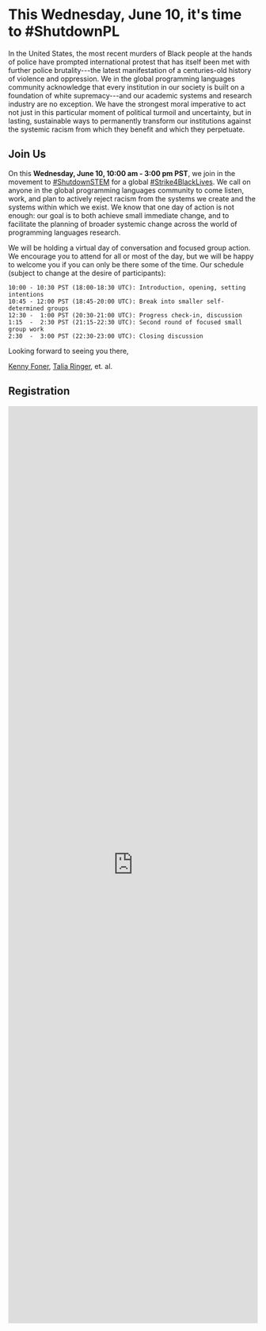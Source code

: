 # This Wednesday, June 10, it's time to #ShutdownPL

In the United States, the most recent murders of Black people at the hands of police have prompted international protest that has itself been met with further police brutality---the latest manifestation of a centuries-old history of violence and oppression. We in the global programming languages community acknowledge that every institution in our society is built on a foundation of white supremacy---and our academic systems and research industry are no exception. We have the strongest moral imperative to act not just in this particular moment of political turmoil and uncertainty, but in lasting, sustainable ways to permanently transform our institutions against the systemic racism from which they benefit and which they perpetuate.

## Join Us

On this **Wednesday, June 10, 10:00 am - 3:00 pm PST**, we join in the movement to [#ShutdownSTEM](https://www.shutdownstem.com/) for a global [#Strike4BlackLives](https://twitter.com/hashtag/Strike4BlackLives). We call on anyone in the global programming languages community to come listen, work, and plan to actively reject racism from the systems we create and the systems within which we exist. We know that one day of action is not enough: our goal is to both achieve small immediate change, and to facilitate the planning of broader systemic change across the world of programming languages research.

We will be holding a virtual day of conversation and focused group action. We encourage you to attend for all or most of the day, but we will be happy to welcome you if you can only be there some of the time. Our schedule (subject to change at the desire of participants):

```
10:00 - 10:30 PST (18:00-18:30 UTC): Introduction, opening, setting intentions
10:45 - 12:00 PST (18:45-20:00 UTC): Break into smaller self-determined groups
12:30 -  1:00 PST (20:30-21:00 UTC): Progress check-in, discussion
1:15  -  2:30 PST (21:15-22:30 UTC): Second round of focused small group work
2:30  -  3:00 PST (22:30-23:00 UTC): Closing discussion
```

Looking forward to seeing you there,

[Kenny Foner](very.science), [Talia Ringer](https://tlringer.github.io/), et. al.

## Registration

<iframe src="https://docs.google.com/forms/d/e/1FAIpQLSc9JSopoWzKGv5GTGPrHZcZP_dF_4uNH8zsUXWb1QOUXOpY5g/viewform?embedded=true" width="100%" height="1850" frameborder="0" marginheight="0" marginwidth="0">Loading…</iframe>

